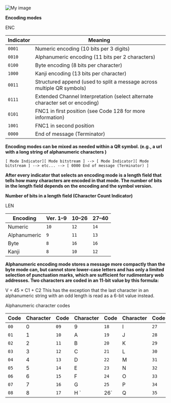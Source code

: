
![My image](https://github.com/Thecreator1/images/blob/master/1024px-QR_Character_Placement.png)

**Encoding modes** 

ENC

Indicator | Meaning
------------ | -------------
`0001`  | Numeric encoding (10 bits per 3 digits)
`0010`	| Alphanumeric encoding (11 bits per 2 characters)
`0100`	| Byte encoding (8 bits per character)
`1000`	| Kanji encoding (13 bits per character)
`0011`	| Structured append (used to split a message across multiple QR symbols)
`0111`	| Extended Channel Interpretation (select alternate character set or encoding)
`0101`	| FNC1 in first position (see Code 128 for more information)
`1001`	| FNC1 in second position
`0000`	| End of message (Terminator)

**Encoding modes can be mixed as needed within a QR symbol. (e.g., a url with a long string of alphanumeric characters )**

`[ Mode Indicator][ Mode bitstream ] --> [ Mode Indicator][ Mode bitstream ] --> etc... --> [ 0000 End of message (Terminator) ]`

**After every indicator that selects an encoding mode is a length field that tells how many characters are encoded in that mode. The number of bits in the length field depends on the encoding and the symbol version.**

**Number of bits in a length field (Character Count Indicator)**

LEN

Encoding | Ver. 1–9 | 10–26 | 27–40
------------ | ------------- | ------------ | -------------
Numeric |	`10`	|  `12`	  |  `14`
Alphanumeric|	`9`	 | `11`	   | `13`
Byte	  |      `8`	|  `16`	 |   `16`
Kanji   |     `8`	|  `10`	  |  `12`

**Alphanumeric encoding mode stores a message more compactly than the byte mode can, but cannot store lower-case letters and has only a limited selection of punctuation marks, which are sufficient for rudimentary web addresses. Two characters are coded in an 11-bit value by this formula:**

V = 45 × C1 + C2
This has the exception that the last character in an alphanumeric string with an odd length is read as a 6-bit value instead.


Alphanumeric character codes

Code	| Character	| Code	| Character	| Code	| Character	| Code	| Character	| Code	| Character
----- | --------- | ----- | --------- |------ | --------- | ----- | --------- | ----- | ---------
`00`	|0|	`09`|	9	|`18`	|I	|`27`|	R	|`36`	|Space
`01`	|1|	`10`|	A	|`19`|	J	|`28`|	S	|`37`	|$
`02`	|2|	`11`|	B	|`20`	|K	|`29`	|T	|`38`	|%
`03`	|3|	`12`|	C	|`21`|	L	|`30`	|U	|`39`	|*
`04`	|4|	`13`|	D	|`22`	|M	|`31`	|V	|`40`	|+
`05`	|5|	`14`|	E	|`23`	|N	|`32`	|W	|`41`	|–
`06`	|6|	`15`|	F	|`24`	|O	|`33`	|X	|`42`	|.
`07`	|7|	`16`|	G	|`25`	|P	|`34`	|Y	|`43`	|/
`08`	|8|	`17`|	H	`|26`	|Q	|`35`	|Z	|`44`	|:


